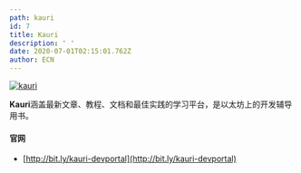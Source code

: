 ```yaml
---
path: kauri
id: 7
title: Kauri
description: ' '
date: 2020-07-01T02:15:01.762Z
author: ECN
---
```



[![kauri](https://ethereum.consensys.net/hs-fs/hubfs/kauri.jpg?width=512&name=kauri.jpg)](http://bit.ly/kauri-devportal)

**Kauri**涵盖最新文章、教程、文档和最佳实践的学习平台，是以太坊上的开发辅导用书。



#### 官网

* [http://bit.ly/kauri-devportal](http://bit.ly/kauri-devportal)

